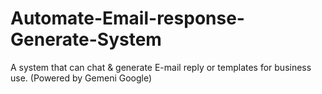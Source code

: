 # Automate-Email-response-Generate-System
A system that can chat &amp; generate E-mail reply or templates for business use. (Powered by Gemeni Google)
